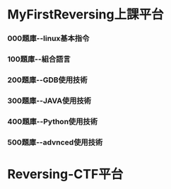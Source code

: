 # MyFirstReversing上課平台

### 000題庫--linux基本指令

### 100題庫--組合語言

### 200題庫--GDB使用技術

### 300題庫--JAVA使用技術

### 400題庫--Python使用技術

### 500題庫--advnced使用技術


# Reversing-CTF平台
